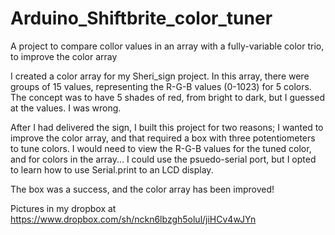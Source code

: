 Arduino_Shiftbrite_color_tuner
==============================

A project to compare collor values in an array with a fully-variable color trio, to improve the color array

I created a color array for my Sheri_sign project. 
In this array, there were groups of 15 values, representing the R-G-B values (0-1023) for 5 colors.
The concept was to have 5 shades of red, from bright to dark, but I guessed at the values. I was wrong.

After I had delivered the sign, I built this project for two reasons; 
  I wanted to improve the color array, and that required a box with three potentiometers to tune colors.
  I would need to view the R-G-B values for the tuned color, and for colors in the array...
  I could use the psuedo-serial port, but I opted to learn how to use Serial.print to an LCD display.
  
The box was a success, and the color array has been improved!

Pictures in my dropbox at  https://www.dropbox.com/sh/nckn6lbzgh5olul/jiHCv4wJYn
